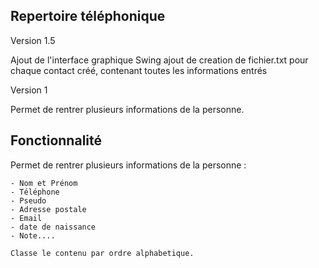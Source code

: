 ## Repertoire téléphonique

Version 1.5

Ajout de l'interface graphique Swing
ajout de creation de fichier.txt pour chaque contact créé, contenant toutes les informations entrés

Version 1

Permet de rentrer plusieurs informations de la personne.


## Fonctionnalité

Permet de rentrer plusieurs informations de la personne :

    - Nom et Prénom
    - Téléphone
    - Pseudo
    - Adresse postale
    - Email
    - date de naissance
    - Note....

    Classe le contenu par ordre alphabetique.
